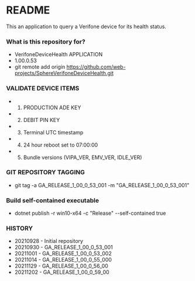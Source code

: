 # README #

This an application to query a Verifone device for its health status.

### What is this repository for? ###

* VerifoneDeviceHealth APPLICATION
* 1.00.0.53
* git remote add origin https://github.com/web-projects/SphereVerifoneDeviceHealth.git

### VALIDATE DEVICE ITEMS ###

* 1. PRODUCTION ADE KEY
* 2. DEBIT PIN KEY
* 3. Terminal UTC timestamp
* 4. 24 hour reboot set to 07:00:00
* 5. Bundle versions (VIPA_VER, EMV_VER, IDLE_VER)

### GIT REPOSITORY TAGGING ###

* git tag -a GA_RELEASE_1_00_0_53_001 -m "GA_RELEASE_1_00_0_53_001"

### Build self-contained executable ###
* dotnet publish -r win10-x64 -c "Release" --self-contained true

### HISTORY ###

* 20210928 - Initial repository
* 20210930 - GA_RELEASE_1_00_0_53_001
* 20211001 - GA_RELEASE_1_00_0_53_002
* 20211014 - GA_RELEASE_1_00_0_55_000
* 20211129 - GA_RELEASE_1_00_0_56_00
* 20211202 - GA_RELEASE_1_00_0_59_00
